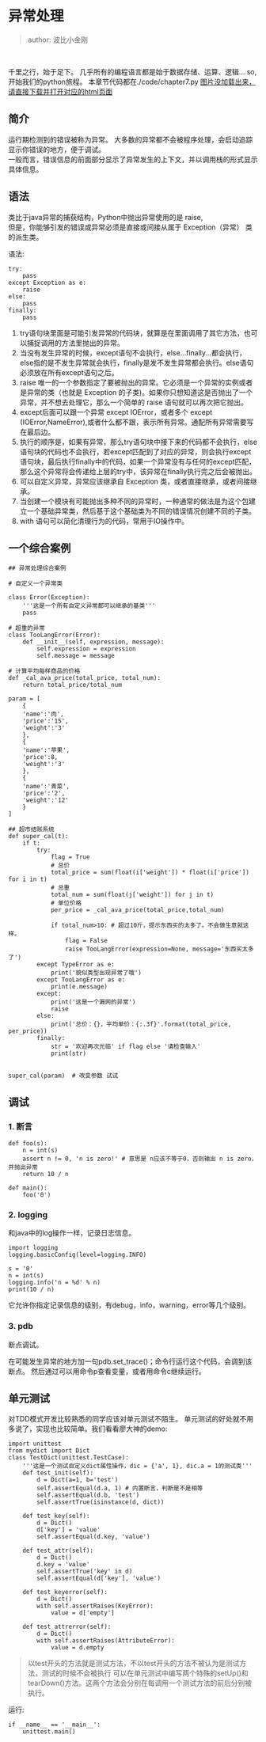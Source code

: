 # 异常处理
>author: 波比小金刚

<br/>

千里之行，始于足下。
几乎所有的编程语言都是始于数据存储、运算、逻辑...
so, 开始我们的python旅程。
本章节代码都在./code/chapter7.py
<a href="#">图片没加载出来，请直接下载并打开对应的html页面</a>

## 简介 

运行期检测到的错误被称为异常。
大多数的异常都不会被程序处理，会启动追踪显示你错误的地方，便于调试。<br/>
一般而言，错误信息的前面部分显示了异常发生的上下文，并以调用栈的形式显示具体信息。

## 语法

类比于java异常的捕获结构，Python中抛出异常使用的是 raise,<br/>
但是，你能够引发的错误或异常必须是直接或间接从属于 Exception（异常）    类的派生类。<br/>

语法:

```
try:
    pass
except Exception as e:
    raise
else:
    pass
finally:
    pass
```

1. try语句块里面是可能引发异常的代码块，就算是在里面调用了其它方法，也可以捕捉调用的方法里抛出的异常。
2. 当没有发生异常的时候，except语句不会执行，else...finally...都会执行，else指的是不发生异常就会执行，finally是发不发生异常都会执行。else语句必须放在所有except语句之后。
3. raise 唯一的一个参数指定了要被抛出的异常。它必须是一个异常的实例或者是异常的类（也就是 Exception 的子类)。如果你只想知道这是否抛出了一个异常，并不想去处理它，那么一个简单的 raise 语句就可以再次把它抛出。
4. except后面可以跟一个异常 except IOError，或者多个 except (IOError,NameError),或者什么都不跟，表示所有异常。通配所有异常需要写在最后边。
5. 执行的顺序是，如果有异常，那么try语句块中接下来的代码都不会执行，else语句块的代码也不会执行，若except匹配到了对应的异常，则会执行except语句块，最后执行finally中的代码，如果一个异常没有与任何的except匹配，那么这个异常将会传递给上层的try中，该异常在finally执行完之后会被抛出。
6. 可以自定义异常，异常应该继承自 Exception 类，或者直接继承，或者间接继承。
7. 当创建一个模块有可能抛出多种不同的异常时，一种通常的做法是为这个包建立一个基础异常类，然后基于这个基础类为不同的错误情况创建不同的子类。
8. with 语句可以简化清理行为的代码，常用于IO操作中。

## 一个综合案例

```
## 异常处理综合案例

# 自定义一个异常类

class Error(Exception):
    '''这是一个所有自定义异常都可以继承的基类'''
    pass

# 超重的异常
class TooLangError(Error):
    def __init__(self, expression, message):
        self.expression = expression
        self.message = message

# 计算平均每样商品的价格
def _cal_ava_price(total_price, total_num):
    return total_price/total_num

param = [
    {
    'name':'肉',
    'price':'15',
    'weight':'3'
    },
    {
    'name':'苹果',
    'price':8,
    'weight':'3'
    },
    {
    'name':'青菜',
    'price':'2',
    'weight':'12'
    }
]

## 超市结账系统
def super_cal(t):
    if t:
        try:
            flag = True
            # 总价
            total_price = sum(float(i['weight']) * float(i['price']) for i in t)
            # 总重
            total_num = sum(float(j['weight']) for j in t)
            # 单位价格
            per_price = _cal_ava_price(total_price,total_num)

            if total_num>10: # 超过10斤，提示东西买的太多了。不会做生意就这样。
                flag = False
                raise TooLangError(expression=None, message='东西买太多了')
        except TypeError as e:
            print('貌似类型出现异常了哦')     
        except TooLangError as e:
            print(e.message)
        except:
            print('这是一个漏网的异常')
            raise
        else:
            print('总价：{}，平均单价：{:.3f}'.format(total_price, per_price))
        finally:
            str = '欢迎再次光临' if flag else '请检查输入'
            print(str)


super_cal(param)  # 改变参数 试试
```


## 调试

### 1. 断言
```
def foo(s):
    n = int(s)
    assert n != 0, 'n is zero!' # 意思是 n应该不等于0，否则输出 n is zero，并抛出异常
    return 10 / n

def main():
    foo('0')
```

### 2. logging
和java中的log操作一样，记录日志信息。
```
import logging
logging.basicConfig(level=logging.INFO)

s = '0'
n = int(s)
logging.info('n = %d' % n)
print(10 / n)
```

它允许你指定记录信息的级别，有debug，info，warning，error等几个级别。

### 3. pdb
断点调试。

在可能发生异常的地方加一句pdb.set_trace()；命令行运行这个代码，会调到该断点。
然后通过可以用命令p查看变量，或者用命令c继续运行。


## 单元测试

对TDD模式开发比较熟悉的同学应该对单元测试不陌生。
单元测试的好处就不用多说了，实现也比较简单。我们看看廖大神的demo:

```
import unittest
from mydict import Dict
class TestDict(unittest.TestCase):
    '''这是一个测试自定义dict属性操作，dic = {'a', 1}, dic.a = 1的测试类'''
    def test_init(self):
        d = Dict(a=1, b='test')
        self.assertEqual(d.a, 1) # 内置断言，判断是不是相等
        self.assertEqual(d.b, 'test')
        self.assertTrue(isinstance(d, dict))

    def test_key(self):
        d = Dict()
        d['key'] = 'value'
        self.assertEqual(d.key, 'value')

    def test_attr(self):
        d = Dict()
        d.key = 'value'
        self.assertTrue('key' in d)
        self.assertEqual(d['key'], 'value')

    def test_keyerror(self):
        d = Dict()
        with self.assertRaises(KeyError):
            value = d['empty']

    def test_attrerror(self):
        d = Dict()
        with self.assertRaises(AttributeError):
            value = d.empty
```

>以test开头的方法就是测试方法，不以test开头的方法不被认为是测试方法，测试的时候不会被执行
>可以在单元测试中编写两个特殊的setUp()和tearDown()方法。这两个方法会分别在每调用一个测试方法的前后分别被执行。


运行:
```
if __name__ == '__main__':
    unittest.main()
```

